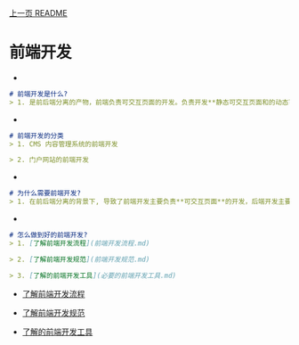 [上一页 README](README.md)

# 前端开发
-
``` md
# 前端开发是什么?
> 1. 是前后端分离的产物，前端负责可交互页面的开发。负责开发**静态可交互页面和的动态可交互页面**, 通过_HTML, CSS, JS_以及_Vue, elementUI, VSCode_等**前端开发工具**去开发**静态可交互页面和动态可交互页面**.
```

-
``` md
# 前端开发的分类
> 1. CMS 内容管理系统的前端开发

> 2. 门户网站的前端开发
```

-
``` md
# 为什么需要前端开发?
> 1. 在前后端分离的背景下, 导致了前端开发主要负责**可交互页面**的开发，后端开发主要负责**数据**开发.
```

-
``` md
# 怎么做到好的前端开发?
> 1. [了解前端开发流程](前端开发流程.md)

> 2. [了解前端开发规范](前端开发规范.md)

> 3. [了解的前端开发工具](必要的前端开发工具.md)

```
-  [了解前端开发流程](前端开发流程.md)

-  [了解前端开发规范](前端开发规范.md)

-  [了解的前端开发工具](前端开发工具.md)
